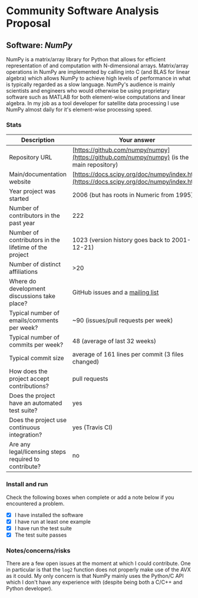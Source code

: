 # Community Software Analysis Proposal

## Software: *NumPy*

NumPy is a matrix/array library for Python that allows for efficient representation of and computation with N-dimensional arrays.  Matrix/array operations in NumPy are implemented by calling into C (and BLAS for linear algebra) which allows NumPy to achieve high levels of performance in what is typically regarded as a slow language.  NumPy's audience is mainly scientists and engineers who would otherwise be using proprietary software such as MATLAB for both element-wise computations and linear algebra.  In my job as a tool developer for satellite data processing I use NumPy almost daily for it's element-wise processing speed.


### Stats

| Description | Your answer |
|---------|-----------|
| Repository URL | [https://github.com/numpy/numpy](https://github.com/numpy/numpy) (is the main repository)  |
| Main/documentation website | [https://docs.scipy.org/doc/numpy/index.html](https://docs.scipy.org/doc/numpy/index.html) |
| Year project was started | 2006 (but has roots in Numeric from 1995) |
| Number of contributors in the past year | 222 |
| Number of contributors in the lifetime of the project | 1023 (version history goes back to 2001-12-21)  |
| Number of distinct affiliations | >20 |
| Where do development discussions take place? | GitHub issues and a [mailing list](http://numpy-discussion.10968.n7.nabble.com/) |
| Typical number of emails/comments per week? | ~90 (issues/pull requests per week) |
| Typical number of commits per week? | 48 (average of last 32 weeks) |
| Typical commit size | average of 161 lines per commit (3 files changed) |
| How does the project accept contributions? | pull requests  |
| Does the project have an automated test suite? | yes |
| Does the project use continuous integration? | yes (Travis CI) |
| Are any legal/licensing steps required to contribute? | no |

### Install and run

Check the following boxes when complete or add a note below if you
encountered a problem.

- [x] I have installed the software
- [x] I have run at least one example
- [x] I have run the test suite
- [x] The test suite passes

### Notes/concerns/risks

There are a few open issues at the moment at which I could contribute.  One in particular is that the `log2` function does not properly make use of the AVX as it could.  My only concern is that NumPy mainly uses the Python/C API which I don't have any experience with (despite being both a C/C++ and Python developer).